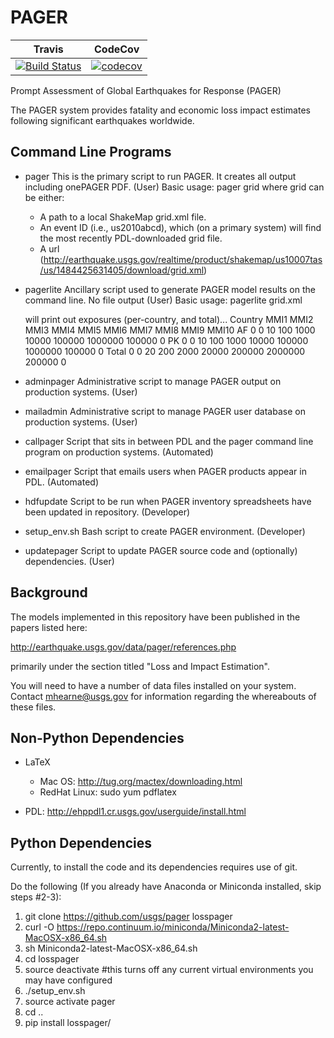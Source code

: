 PAGER
=====


| Travis  | CodeCov |
| ------------- | ------------- |
| [![Build Status](https://travis-ci.org/usgs/pager.svg?branch=master)](https://travis-ci.org/usgs/pager)  | [![codecov](https://codecov.io/gh/usgs/pager/branch/master/graph/badge.svg)](https://codecov.io/gh/usgs/pager)  |

Prompt Assessment of Global Earthquakes for Response (PAGER)

The PAGER system provides fatality and economic loss impact estimates following significant earthquakes worldwide.

Command Line Programs
---------------------
 - pager This is the primary script to run PAGER.  It creates all output including onePAGER PDF. (User)
   Basic usage:
   pager grid
    where grid can be either:
      - A path to a local ShakeMap grid.xml file.
      - An event ID (i.e., us2010abcd), which (on a primary system) will find the most recently PDL-downloaded grid file.
      - A url (http://earthquake.usgs.gov/realtime/product/shakemap/us10007tas/us/1484425631405/download/grid.xml)
 - pagerlite Ancillary script used to generate PAGER model results on the command line. No file output (User)
   Basic usage:
    pagerlite grid.xml

    will print out exposures (per-country, and total)...
    Country MMI1 MMI2 MMI3 MMI4 MMI5  MMI6   MMI7    MMI8   MMI9 MMI10
    AF         0    0   10  100 1000 10000 100000 1000000 100000     0
    PK         0    0   10  100 1000 10000 100000 1000000 100000     0
    Total      0    0   20  200 2000 20000 200000 2000000 200000     0
 - adminpager Administrative script to manage PAGER output on production systems. (User)
 - mailadmin Administrative script to manage PAGER user database on production systems. (User)
 - callpager Script that sits in between PDL and the pager command line program on production systems. (Automated)
 - emailpager Script that emails users when PAGER products appear in PDL. (Automated)
 - hdfupdate Script to be run when PAGER inventory spreadsheets have been updated in repository. (Developer)
 - setup_env.sh Bash script to create PAGER environment. (Developer)
 - updatepager Script to update PAGER source code and (optionally) dependencies. (User)
 

Background
----------
The models implemented in this repository have been published in the papers listed here:

http://earthquake.usgs.gov/data/pager/references.php

primarily under the section titled "Loss and Impact Estimation".



You will need to have a number of data files installed on your system.
Contact mhearne@usgs.gov for information regarding the whereabouts of
these files.

Non-Python Dependencies
----------------------
* LaTeX 
  * Mac OS: <a href="http://tug.org/mactex/downloading.html">http://tug.org/mactex/downloading.html</a>
  * RedHat Linux: sudo yum pdflatex

* PDL: <a href="http://ehppdl1.cr.usgs.gov/userguide/install.html">http://ehppdl1.cr.usgs.gov/userguide/install.html</a>

Python Dependencies
------------
Currently, to install the code and its dependencies requires use of git.

Do the following (If you already have Anaconda or Miniconda installed, skip steps #2-3):

  1. git clone https://github.com/usgs/pager losspager
  2. curl -O https://repo.continuum.io/miniconda/Miniconda2-latest-MacOSX-x86_64.sh
  3. sh Miniconda2-latest-MacOSX-x86_64.sh
  4. cd losspager
  6. source deactivate #this turns off any current virtual environments you may have configured
  5. ./setup_env.sh
  6. source activate pager
  6. cd ..
  7. pip install losspager/







  


